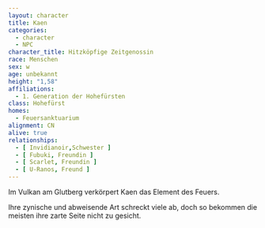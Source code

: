 ```yaml
---
layout: character
title: Kaen
categories:
  - character
  - NPC
character_title: Hitzköpfige Zeitgenossin
race: Menschen
sex: w
age: unbekannt
height: "1,58"
affiliations:
  - 1. Generation der Hohefürsten
class: Hohefürst
homes:
  - Feuersanktuarium
alignment: CN
alive: true
relationships:
  - [ Invidianoir,Schwester ]
  - [ Fubuki, Freundin ]
  - [ Scarlet, Freundin ]
  - [ U-Ranos, Freund ]
---
```


Im Vulkan am Glutberg verkörpert Kaen das Element des Feuers.

Ihre zynische und abweisende Art schreckt viele ab, doch so bekommen die meisten ihre zarte Seite nicht zu gesicht.